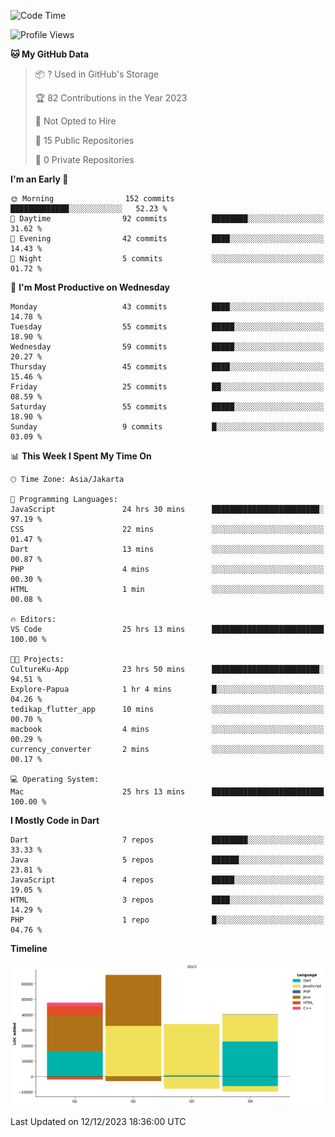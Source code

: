<!--START_SECTION:waka-->
![Code Time](http://img.shields.io/badge/Code%20Time-70%20hrs%2012%20mins-blue)

![Profile Views](http://img.shields.io/badge/Profile%20Views-14-blue)

**🐱 My GitHub Data** 

> 📦 ? Used in GitHub's Storage 
 > 
> 🏆 82 Contributions in the Year 2023
 > 
> 🚫 Not Opted to Hire
 > 
> 📜 15 Public Repositories 
 > 
> 🔑 0 Private Repositories 
 > 
**I'm an Early 🐤** 

```text
🌞 Morning                152 commits         █████████████░░░░░░░░░░░░   52.23 % 
🌆 Daytime                92 commits          ████████░░░░░░░░░░░░░░░░░   31.62 % 
🌃 Evening                42 commits          ████░░░░░░░░░░░░░░░░░░░░░   14.43 % 
🌙 Night                  5 commits           ░░░░░░░░░░░░░░░░░░░░░░░░░   01.72 % 
```
📅 **I'm Most Productive on Wednesday** 

```text
Monday                   43 commits          ████░░░░░░░░░░░░░░░░░░░░░   14.78 % 
Tuesday                  55 commits          █████░░░░░░░░░░░░░░░░░░░░   18.90 % 
Wednesday                59 commits          █████░░░░░░░░░░░░░░░░░░░░   20.27 % 
Thursday                 45 commits          ████░░░░░░░░░░░░░░░░░░░░░   15.46 % 
Friday                   25 commits          ██░░░░░░░░░░░░░░░░░░░░░░░   08.59 % 
Saturday                 55 commits          █████░░░░░░░░░░░░░░░░░░░░   18.90 % 
Sunday                   9 commits           █░░░░░░░░░░░░░░░░░░░░░░░░   03.09 % 
```


📊 **This Week I Spent My Time On** 

```text
🕑︎ Time Zone: Asia/Jakarta

💬 Programming Languages: 
JavaScript               24 hrs 30 mins      ████████████████████████░   97.19 % 
CSS                      22 mins             ░░░░░░░░░░░░░░░░░░░░░░░░░   01.47 % 
Dart                     13 mins             ░░░░░░░░░░░░░░░░░░░░░░░░░   00.87 % 
PHP                      4 mins              ░░░░░░░░░░░░░░░░░░░░░░░░░   00.30 % 
HTML                     1 min               ░░░░░░░░░░░░░░░░░░░░░░░░░   00.08 % 

🔥 Editors: 
VS Code                  25 hrs 13 mins      █████████████████████████   100.00 % 

🐱‍💻 Projects: 
CultureKu-App            23 hrs 50 mins      ████████████████████████░   94.51 % 
Explore-Papua            1 hr 4 mins         █░░░░░░░░░░░░░░░░░░░░░░░░   04.26 % 
tedikap_flutter_app      10 mins             ░░░░░░░░░░░░░░░░░░░░░░░░░   00.70 % 
macbook                  4 mins              ░░░░░░░░░░░░░░░░░░░░░░░░░   00.29 % 
currency_converter       2 mins              ░░░░░░░░░░░░░░░░░░░░░░░░░   00.17 % 

💻 Operating System: 
Mac                      25 hrs 13 mins      █████████████████████████   100.00 % 
```

**I Mostly Code in Dart** 

```text
Dart                     7 repos             ████████░░░░░░░░░░░░░░░░░   33.33 % 
Java                     5 repos             ██████░░░░░░░░░░░░░░░░░░░   23.81 % 
JavaScript               4 repos             █████░░░░░░░░░░░░░░░░░░░░   19.05 % 
HTML                     3 repos             ████░░░░░░░░░░░░░░░░░░░░░   14.29 % 
PHP                      1 repo              █░░░░░░░░░░░░░░░░░░░░░░░░   04.76 % 
```



**Timeline**

![Lines of Code chart](https://raw.githubusercontent.com/YasaKafi/YasaKafi/main/assets/bar_graph.png)


 Last Updated on 12/12/2023 18:36:00 UTC
<!--END_SECTION:waka-->
